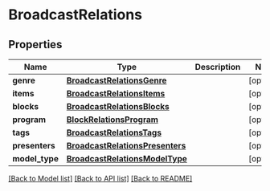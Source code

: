 # BroadcastRelations

## Properties
Name | Type | Description | Notes
------------ | ------------- | ------------- | -------------
**genre** | [**BroadcastRelationsGenre**](BroadcastRelationsGenre.md) |  | [optional] 
**items** | [**BroadcastRelationsItems**](BroadcastRelationsItems.md) |  | [optional] 
**blocks** | [**BroadcastRelationsBlocks**](BroadcastRelationsBlocks.md) |  | [optional] 
**program** | [**BlockRelationsProgram**](BlockRelationsProgram.md) |  | [optional] 
**tags** | [**BroadcastRelationsTags**](BroadcastRelationsTags.md) |  | [optional] 
**presenters** | [**BroadcastRelationsPresenters**](BroadcastRelationsPresenters.md) |  | [optional] 
**model_type** | [**BroadcastRelationsModelType**](BroadcastRelationsModelType.md) |  | [optional] 

[[Back to Model list]](../README.md#documentation-for-models) [[Back to API list]](../README.md#documentation-for-api-endpoints) [[Back to README]](../README.md)


